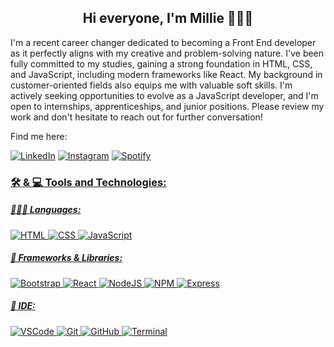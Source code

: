 
<div align="center"> <h2> Hi everyone, I'm Millie 🏄🏼‍♀️ </h2> </div>
<p>I'm a recent career changer dedicated to becoming a Front End developer as it perfectly aligns with my creative and problem-solving nature.
I've been fully committed to my studies, gaining a strong foundation in HTML, CSS, and JavaScript, including modern frameworks like React.
My background in customer-oriented fields also equips me with valuable soft skills.
I'm actively seeking opportunities to evolve as a JavaScript developer, and I'm open to internships, apprenticeships, and junior positions. 
Please review my work and don't hesitate to reach out for further conversation!</p>
 
Find me here:
<div>
<a href="https://www.linkedin.com/in/lprokofeva/"><img src="https://img.shields.io/badge/LinkedIn-0077B5?style=for-the-badge&logo=linkedin&logoColor=white" alt="LinkedIn"/></a>
<a href="https://www.instagram.com/millieonways/"> <img src="https://img.shields.io/badge/Instagram-E4405F?style=for-the-badge&logo=instagram&logoColor=white" alt="Instagram"/></a>
<a href="https://open.spotify.com/user/8uhxdr5klctyf35qtc2ufmhew"><img src = "https://img.shields.io/badge/Spotify-1ED760?&style=for-the-badge&logo=spotify&logoColor=white" alt="Spotify"/>
</div>

<h3>🛠 & 💻 Tools and Technologies: </h3>

<div>
 <h5>👩🏻‍💻 Languages:</h5>
 <img src ="https://img.shields.io/badge/HTML5-E34F26?style=for-the-badge&logo=html5&logoColor=white" alt="HTML"/>
 <img src ="https://img.shields.io/badge/CSS3-1572B6?style=for-the-badge&logo=css3&logoColor=white" alt="CSS"/>
 <img src ="https://img.shields.io/badge/JavaScript-323330?style=for-the-badge&logo=javascript&logoColor=F7DF1E" alt="JavaScript"/>
 </div>


<div>
 <h5>🚀 Frameworks & Libraries:</h5>
 <img src ="https://img.shields.io/badge/Bootstrap-563D7C?style=for-the-badge&logo=bootstrap&logoColor=white" alt="Bootstrap"/>
 <img src ="https://img.shields.io/badge/React-20232A?style=for-the-badge&logo=react&logoColor=61DAFB" alt="React"/>
 <img src ="https://img.shields.io/badge/Node.js-339933?style=for-the-badge&logo=nodedotjs&logoColor=white" alt="NodeJS"/>
 <img src ="https://img.shields.io/badge/npm-CB3837?style=for-the-badge&logo=npm&logoColor=white" alt="NPM"/>
 <img src ="https://img.shields.io/badge/Express.js-000000?style=for-the-badge&logo=express&logoColor=white" alt="Express"/>
 </div>

 
 <div>
 <h5>🌱 IDE:</h5>
 <img src ="https://img.shields.io/badge/Visual_Studio_Code-0078D4?style=for-the-badge&logo=visual%20studio%20code&logoColor=white" alt="VSCode"/>
 <img src="https://img.shields.io/badge/GIT-E44C30?style=for-the-badge&logo=git&logoColor=white" alt="Git"/>
 <img src="https://img.shields.io/badge/GitHub-100000?style=for-the-badge&logo=github&logoColor=white" alt="GitHub"/>
 <img src="https://img.shields.io/badge/Hyper-000000?style=for-the-badge&logo=hyper&logoColor=white" alt="Terminal"/>
 </div>
 

<!--
**MillieOnWays/MillieOnWays** is a ✨ _special_ ✨ repository because its `README.md` (this file) appears on your GitHub profile.

Here are some ideas to get you started:

- 🔭 I’m currently working on ...
- 🌱 I’m currently learning ...
- 👯 I’m looking to collaborate on ...
- 🤔 I’m looking for help with ...
- 💬 Ask me about ...
- 📫 How to reach me: ...
- 😄 Pronouns: ...
- ⚡ Fun fact: ...
-->

